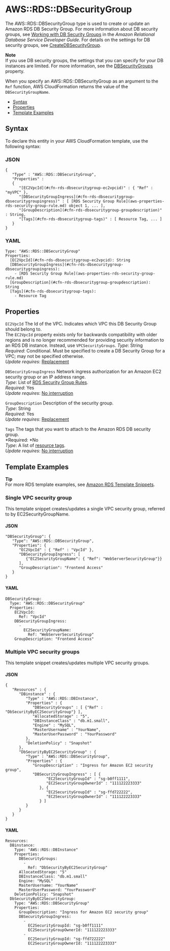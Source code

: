 # AWS::RDS::DBSecurityGroup<a name="aws-properties-rds-security-group"></a>

The AWS::RDS::DBSecurityGroup type is used to create or update an Amazon RDS DB Security Group\. For more information about DB security groups, see [Working with DB Security Groups](http://docs.aws.amazon.com/AmazonRDS/latest/UserGuide/USER_WorkingWithSecurityGroups.html) in the *Amazon Relational Database Service Developer Guide*\. For details on the settings for DB security groups, see [CreateDBSecurityGroup](http://docs.aws.amazon.com/AmazonRDS/latest/APIReference/API_CreateDBSecurityGroup.html)\.

**Note**  
If you use DB security groups, the settings that you can specify for your DB instances are limited\. For more information, see the [DBSecurityGroups](aws-properties-rds-database-instance.md#cfn-rds-dbinstance-dbsecuritygroups) property\.

When you specify an AWS::RDS::DBSecurityGroup as an argument to the `Ref` function, AWS CloudFormation returns the value of the `DBSecurityGroupName`\.


+ [Syntax](#aws-resource-rds-securitygroup-syntax)
+ [Properties](#w3ab2c21c10d898c13)
+ [Template Examples](#w3ab2c21c10d898c15)

## Syntax<a name="aws-resource-rds-securitygroup-syntax"></a>

To declare this entity in your AWS CloudFormation template, use the following syntax:

### JSON<a name="aws-resource-rds-securitygroup-syntax.json"></a>

```
{
   "Type" : "AWS::RDS::DBSecurityGroup",
   "Properties" :
   {
      "[EC2VpcId](#cfn-rds-dbsecuritygroup-ec2vpcid)" : { "Ref" : "myVPC" },
      "[DBSecurityGroupIngress](#cfn-rds-dbsecuritygroup-dbsecuritygroupingress)" : [ [RDS Security Group Rule](aws-properties-rds-security-group-rule.md) object 1, ... ],
      "[GroupDescription](#cfn-rds-dbsecuritygroup-groupdescription)" : String,
      "[Tags](#cfn-rds-dbsecuritygroup-tags)" : [ Resource Tag, ... ]
   }
}
```

### YAML<a name="aws-resource-rds-securitygroup-syntax.yaml"></a>

```
Type: "AWS::RDS::DBSecurityGroup"
Properties:
  [EC2VpcId](#cfn-rds-dbsecuritygroup-ec2vpcid): String
  [DBSecurityGroupIngress](#cfn-rds-dbsecuritygroup-dbsecuritygroupingress):
    - [RDS Security Group Rule](aws-properties-rds-security-group-rule.md)
  [GroupDescription](#cfn-rds-dbsecuritygroup-groupdescription): String
  [Tags](#cfn-rds-dbsecuritygroup-tags):
    - Resource Tag
```

## Properties<a name="w3ab2c21c10d898c13"></a>

`EC2VpcId`  <a name="cfn-rds-dbsecuritygroup-ec2vpcid"></a>
The Id of the VPC\. Indicates which VPC this DB Security Group should belong to\.  
The `EC2VpcId` property exists only for backwards compatibility with older regions and is no longer recommended for providing security information to an RDS DB instance\. Instead, use `VPCSecurityGroups`\.
*Type*: String  
*Required*: Conditional\. Must be specified to create a DB Security Group for a VPC; may not be specified otherwise\.   
*Update requires*: [Replacement](using-cfn-updating-stacks-update-behaviors.md#update-replacement)

`DBSecurityGroupIngress`  <a name="cfn-rds-dbsecuritygroup-dbsecuritygroupingress"></a>
Network ingress authorization for an Amazon EC2 security group or an IP address range\.  
*Type*: List of [RDS Security Group Rules](aws-properties-rds-security-group-rule.md)\.  
*Required*: Yes  
*Update requires*: [No interruption](using-cfn-updating-stacks-update-behaviors.md#update-no-interrupt)

`GroupDescription`  <a name="cfn-rds-dbsecuritygroup-groupdescription"></a>
Description of the security group\.  
*Type*: String  
*Required*: Yes  
*Update requires*: [Replacement](using-cfn-updating-stacks-update-behaviors.md#update-replacement)

`Tags`  <a name="cfn-rds-dbsecuritygroup-tags"></a>
The tags that you want to attach to the Amazon RDS DB security group\.  
*Required: *No  
*Type*: A list of [resource tags](aws-properties-resource-tags.md)\.  
*Update requires*: [No interruption](using-cfn-updating-stacks-update-behaviors.md#update-no-interrupt)

## Template Examples<a name="w3ab2c21c10d898c15"></a>

**Tip**  
For more RDS template examples, see [Amazon RDS Template Snippets](quickref-rds.md)\.

### Single VPC security group<a name="w3ab2c21c10d898c15b4"></a>

This template snippet creates/updates a single VPC security group, referred to by EC2SecurityGroupName\.

#### JSON<a name="aws-resource-rds-securitygroup-example1.json"></a>

```
"DBSecurityGroup": {
   "Type": "AWS::RDS::DBSecurityGroup",
   "Properties": {
      "EC2VpcId" : { "Ref" : "VpcId" },
      "DBSecurityGroupIngress": [
         {"EC2SecurityGroupName": { "Ref": "WebServerSecurityGroup"}}
      ],
      "GroupDescription": "Frontend Access"
   }
}
```

#### YAML<a name="aws-resource-rds-securitygroup-example1.yaml"></a>

```
DBSecurityGroup: 
  Type: "AWS::RDS::DBSecurityGroup"
  Properties: 
    EC2VpcId: 
      Ref: "VpcId"
    DBSecurityGroupIngress: 
      - 
        EC2SecurityGroupName: 
          Ref: "WebServerSecurityGroup"
    GroupDescription: "Frontend Access"
```

### Multiple VPC security groups<a name="w3ab2c21c10d898c15b6"></a>

This template snippet creates/updates multiple VPC security groups\.

#### JSON<a name="aws-resource-rds-securitygroup-example2.json"></a>

```
{
   "Resources" : {
      "DBinstance" : {
         "Type" : "AWS::RDS::DBInstance",
         "Properties" : {
            "DBSecurityGroups" : [ {"Ref" : "DbSecurityByEC2SecurityGroup"} ],
            "AllocatedStorage" : "5",
            "DBInstanceClass" : "db.m1.small",
            "Engine" : "MySQL",
            "MasterUsername" : "YourName",
            "MasterUserPassword" : "YourPassword"
         },
         "DeletionPolicy" : "Snapshot"
      },
      "DbSecurityByEC2SecurityGroup" : {
         "Type" : "AWS::RDS::DBSecurityGroup",
         "Properties" : {
            "GroupDescription" : "Ingress for Amazon EC2 security group",
            "DBSecurityGroupIngress" : [ {
                  "EC2SecurityGroupId" : "sg-b0ff1111",
                  "EC2SecurityGroupOwnerId" : "111122223333"
               }, {
                  "EC2SecurityGroupId" : "sg-ffd722222",
                  "EC2SecurityGroupOwnerId" : "111122223333"
               } ]
         }
      }
   }
}
```

#### YAML<a name="aws-resource-rds-securitygroup-example2.yaml"></a>

```
Resources: 
  DBinstance: 
    Type: "AWS::RDS::DBInstance"
    Properties: 
      DBSecurityGroups: 
        - 
          Ref: "DbSecurityByEC2SecurityGroup"
      AllocatedStorage: "5"
      DBInstanceClass: "db.m1.small"
      Engine: "MySQL"
      MasterUsername: "YourName"
      MasterUserPassword: "YourPassword"
    DeletionPolicy: "Snapshot"
  DbSecurityByEC2SecurityGroup: 
    Type: "AWS::RDS::DBSecurityGroup"
    Properties: 
      GroupDescription: "Ingress for Amazon EC2 security group"
      DBSecurityGroupIngress: 
        - 
          EC2SecurityGroupId: "sg-b0ff1111"
          EC2SecurityGroupOwnerId: "111122223333"
        - 
          EC2SecurityGroupId: "sg-ffd722222"
          EC2SecurityGroupOwnerId: "111122223333"
```
